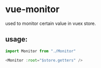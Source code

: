 # vue-monitor

used to monitor certain value in vuex store.

## usage:

```javascript
import Monitor from "./Monitor"

<Monitor :root="$store.getters" />
```
